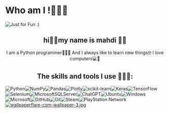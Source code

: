 # Who am I !👨🏼‍💻

<img  src='https://github.com/Mahdi-Shabani/Mahdi-shabani/assets/165666559/551c2392-8427-4d3b-9961-e8c806899986' alt='Just for Fun :)'>

<h2 align='center'>hi👋🏼my name is mahdi ✌🏼</h2>

<p align='center'>I am a Python programmer👨🏼‍💻
And I always like to learn new things🤓
I love computers💻🥰</p>


<h2 align='center'>The skills and tools I use 👨🏼‍💻:</h2>

![Python](https://img.shields.io/badge/python-3670A0?style=for-the-badge&logo=python&logoColor=ffdd54)![NumPy](https://img.shields.io/badge/numpy-%23013243.svg?style=for-the-badge&logo=numpy&logoColor=white)![Pandas](https://img.shields.io/badge/pandas-%23150458.svg?style=for-the-badge&logo=pandas&logoColor=white)![Plotly](https://img.shields.io/badge/Plotly-%233F4F75.svg?style=for-the-badge&logo=plotly&logoColor=white)![scikit-learn](https://img.shields.io/badge/scikit--learn-%23F7931E.svg?style=for-the-badge&logo=scikit-learn&logoColor=white)![Keras](https://img.shields.io/badge/Keras-%23D00000.svg?style=for-the-badge&logo=Keras&logoColor=white)![TensorFlow](https://img.shields.io/badge/TensorFlow-%23FF6F00.svg?style=for-the-badge&logo=TensorFlow&logoColor=white)![Selenium](https://img.shields.io/badge/-selenium-%43B02A?style=for-the-badge&logo=selenium&logoColor=white)![MicrosoftSQLServer](https://img.shields.io/badge/Microsoft%20SQL%20Server-CC2927?style=for-the-badge&logo=microsoft%20sql%20server&logoColor=white)![ChatGPT](https://img.shields.io/badge/chatGPT-74aa9c?style=for-the-badge&logo=openai&logoColor=white)![Ubuntu](https://img.shields.io/badge/Ubuntu-E95420?style=for-the-badge&logo=ubuntu&logoColor=white)![Windows](https://img.shields.io/badge/Windows-0078D6?style=for-the-badge&logo=windows&logoColor=white)![Microsoft](https://img.shields.io/badge/Microsoft-0078D4?style=for-the-badge&logo=microsoft&logoColor=white)![GitHub](https://img.shields.io/badge/github-%23121011.svg?style=for-the-badge&logo=github&logoColor=white)![Git](https://img.shields.io/badge/git-%23F05033.svg?style=for-the-badge&logo=git&logoColor=white)![Steam](https://img.shields.io/badge/steam-%23000000.svg?style=for-the-badge&logo=steam&logoColor=white)![PlayStation Network](https://img.shields.io/badge/PSN-%230070D1.svg?style=for-the-badge&logo=Playstation&logoColor=white)
[![wallpaperflare-com-wallpaper-3.jpg](https://i.postimg.cc/DZ85bKMS/wallpaperflare-com-wallpaper-3.jpg)](https://postimg.cc/R6xwj29m)
